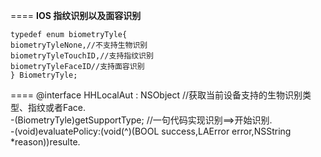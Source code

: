 ====
**IOS 指纹识别以及面容识别**

```
typedef enum biometryTyle{
biometryTyleNone,//不支持生物识别 
biometryTyleTouchID,//支持指纹识别 
biometryTyleFaceID//支持面容识别 
} BiometryTyle;
```
====
@interface HHLocalAut : NSObject //获取当前设备支持的生物识别类型、指纹或者Face.   
-(BiometryTyle)getSupportType; //一句代码实现识别==>开始识别.  
-(void)evaluatePolicy:(void(^)(BOOL success,LAError error,NSString *reason))resulte.  

